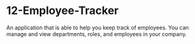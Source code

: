 # 12-Employee-Tracker
An application that is able to help you keep track of employees. You can manage and view departments, roles, and employees in your company.
